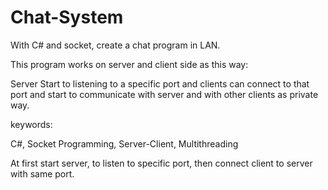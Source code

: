 #  Chat-System

With C# and socket, create a chat program in LAN.

This program works on server and client side as this way:

Server Start to listening to a specific port and clients can connect to that port and start to communicate with server and
with other clients as private way.

keywords:

C#, Socket Programming, Server-Client, Multithreading

At first start server, to listen to specific port, then connect client to server with same port.
